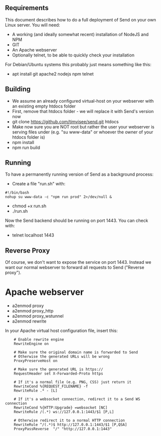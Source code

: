 ## Requirements
This document describes how to do a full deployment of Send on your own Linux server. You will need:

* A working (and ideally somewhat recent) installation of NodeJS and NPM
* GIT
* An Apache webserver
* Optionally telnet, to be able to quickly check your installation

For Debian/Ubuntu systems this probably just means something like this:

* apt install git apache2 nodejs npm telnet

## Building
* We assume an already configured virtual-host on your webserver with an existing empty htdocs folder
* First, remove that htdocs folder - we will replace it with Send's version now
* git clone https://github.com/timvisee/send.git htdocs
* Make now sure you are NOT root but rather the user your webserver is serving files under (e.g. "su www-data" or whoever the owner of your htdocs folder is)
* npm install
* npm run build

## Running
To have a permanently running version of Send as a background process:

* Create a file "run.sh" with:
```
#!/bin/bash
nohup su www-data -c "npm run prod" 2>/dev/null &
```
* chmod +x run.sh
* ./run.sh

Now the Send backend should be running on port 1443. You can check with:
* telnet localhost 1443

## Reverse Proxy
Of course, we don't want to expose the service on port 1443. Instead we want our normal webserver to forward all requests to Send ("Reverse proxy").

# Apache webserver

* a2enmod proxy
* a2enmod proxy_http
* a2enmod proxy_wstunnel
* a2enmod rewrite

In your Apache virtual host configuration file, insert this:

```
    # Enable rewrite engine
    RewriteEngine on

    # Make sure the original domain name is forwarded to Send
    # Otherwise the generated URLs will be wrong
    ProxyPreserveHost on

    # Make sure the generated URL is https://
    RequestHeader set X-Forwarded-Proto https

    # If it's a normal file (e.g. PNG, CSS) just return it
    RewriteCond %{REQUEST_FILENAME} -f
    RewriteRule .* - [L]

    # If it's a websocket connection, redirect it to a Send WS connection
    RewriteCond %{HTTP:Upgrade} =websocket [NC]
    RewriteRule /(.*) ws://127.0.0.1:1443/$1 [P,L]

    # Otherwise redirect it to a normal HTTP connection
    RewriteRule ^/(.*)$ http://127.0.0.1:1443/$1 [P,QSA]
    ProxyPassReverse  "/" "http://127.0.0.1:1443"
```

